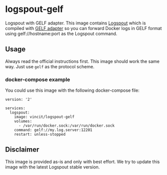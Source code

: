 # logspout-gelf

Logspout with GELF adapter. This image contains [Logspout](https://github.com/gliderlabs/logspout)
which is compiled with [GELF adapter](https://github.com/rickalm/logspout-gelf) so you can forward
Docker logs in GELF format using gelf://hostname:port as the Logspout command.

## Usage

Always read the official instructions first. This image should work the same way. Just use
`gelf` as the protocol scheme.

### docker-compose example

You could use this image with the following docker-compose file:

```
version: '2'

services:
  logspout:
    image: vincit/logspout-gelf
    volumes:
      - /var/run/docker.sock:/var/run/docker.sock
    command: gelf://my.log.server:12201
    restart: unless-stopped
```

## Disclaimer

This image is provided as-is and only with best effort. We try to update this image
with the latest Logspout stable version.
